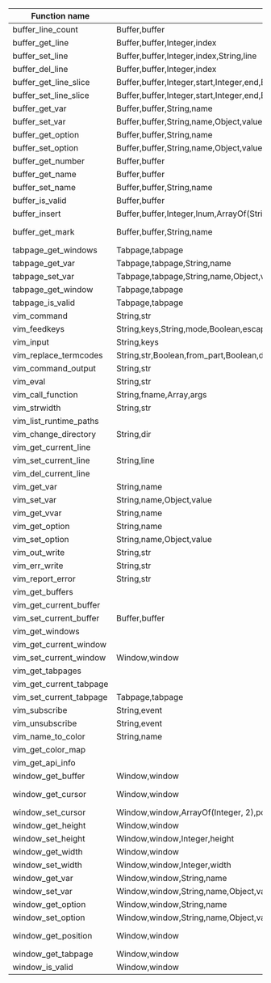 | Function name | Parameters | Return |
| ------------- | ---------- | ------ |
| buffer_line_count | Buffer,buffer | Integer |
| buffer_get_line | Buffer,buffer,Integer,index | String |
| buffer_set_line | Buffer,buffer,Integer,index,String,line | void |
| buffer_del_line | Buffer,buffer,Integer,index | void |
| buffer_get_line_slice | Buffer,buffer,Integer,start,Integer,end,Boolean,include_start,Boolean,include_end | ArrayOf(String) |
| buffer_set_line_slice | Buffer,buffer,Integer,start,Integer,end,Boolean,include_start,Boolean,include_end,ArrayOf(String),replacement | void |
| buffer_get_var | Buffer,buffer,String,name | Object |
| buffer_set_var | Buffer,buffer,String,name,Object,value | Object |
| buffer_get_option | Buffer,buffer,String,name | Object |
| buffer_set_option | Buffer,buffer,String,name,Object,value | void |
| buffer_get_number | Buffer,buffer | Integer |
| buffer_get_name | Buffer,buffer | String |
| buffer_set_name | Buffer,buffer,String,name | void |
| buffer_is_valid | Buffer,buffer | Boolean |
| buffer_insert | Buffer,buffer,Integer,lnum,ArrayOf(String),lines | void |
| buffer_get_mark | Buffer,buffer,String,name | ArrayOf(Integer, 2) |
| tabpage_get_windows | Tabpage,tabpage | ArrayOf(Window) |
| tabpage_get_var | Tabpage,tabpage,String,name | Object |
| tabpage_set_var | Tabpage,tabpage,String,name,Object,value | Object |
| tabpage_get_window | Tabpage,tabpage | Window |
| tabpage_is_valid | Tabpage,tabpage | Boolean |
| vim_command | String,str | void |
| vim_feedkeys | String,keys,String,mode,Boolean,escape_csi | void |
| vim_input | String,keys | Integer |
| vim_replace_termcodes | String,str,Boolean,from_part,Boolean,do_lt,Boolean,special | String |
| vim_command_output | String,str | String |
| vim_eval | String,str | Object |
| vim_call_function | String,fname,Array,args | Object |
| vim_strwidth | String,str | Integer |
| vim_list_runtime_paths |  | ArrayOf(String) |
| vim_change_directory | String,dir | void |
| vim_get_current_line |  | String |
| vim_set_current_line | String,line | void |
| vim_del_current_line |  | void |
| vim_get_var | String,name | Object |
| vim_set_var | String,name,Object,value | Object |
| vim_get_vvar | String,name | Object |
| vim_get_option | String,name | Object |
| vim_set_option | String,name,Object,value | void |
| vim_out_write | String,str | void |
| vim_err_write | String,str | void |
| vim_report_error | String,str | void |
| vim_get_buffers |  | ArrayOf(Buffer) |
| vim_get_current_buffer |  | Buffer |
| vim_set_current_buffer | Buffer,buffer | void |
| vim_get_windows |  | ArrayOf(Window) |
| vim_get_current_window |  | Window |
| vim_set_current_window | Window,window | void |
| vim_get_tabpages |  | ArrayOf(Tabpage) |
| vim_get_current_tabpage |  | Tabpage |
| vim_set_current_tabpage | Tabpage,tabpage | void |
| vim_subscribe | String,event | void |
| vim_unsubscribe | String,event | void |
| vim_name_to_color | String,name | Integer |
| vim_get_color_map |  | Dictionary |
| vim_get_api_info |  | Array |
| window_get_buffer | Window,window | Buffer |
| window_get_cursor | Window,window | ArrayOf(Integer, 2) |
| window_set_cursor | Window,window,ArrayOf(Integer, 2),pos | void |
| window_get_height | Window,window | Integer |
| window_set_height | Window,window,Integer,height | void |
| window_get_width | Window,window | Integer |
| window_set_width | Window,window,Integer,width | void |
| window_get_var | Window,window,String,name | Object |
| window_set_var | Window,window,String,name,Object,value | Object |
| window_get_option | Window,window,String,name | Object |
| window_set_option | Window,window,String,name,Object,value | void |
| window_get_position | Window,window | ArrayOf(Integer, 2) |
| window_get_tabpage | Window,window | Tabpage |
| window_is_valid | Window,window | Boolean |
